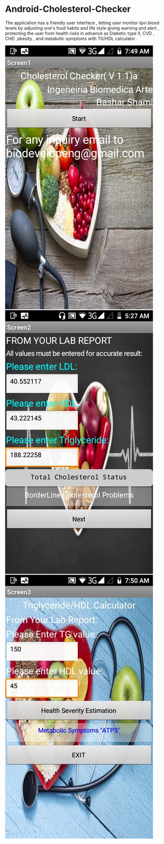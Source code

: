 # Android-Cholesterol-Checker

The application has a friendly user interface , letting user monitor lipo blood levels by adjusting one's food habits and life style giving warning and alert , protecting the user from health risks in advance as Diabetic type II, CVD , CHD ,obesity , and metabolic symptoms with TG/HDL calculator .

![](https://github.com/basharbme/Android-Cholesterol-Checker/blob/master/91368157_2411569205784865_8930632310114484224_n.jpg)
![](https://github.com/basharbme/Android-Cholesterol-Checker/blob/master/92012710_2416348028640316_2146746760461025280_n.jpg)
![](https://github.com/basharbme/Android-Cholesterol-Checker/blob/master/90180907_2411569272451525_7661908634552500224_n.jpg)
